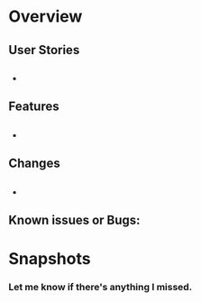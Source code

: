 # Overview

## <!-- Describe what this pull request accomplished. -->

## User Stories

## <!-- Your user stories. -->

-

## Features

## <!-- Describe the features or functionality that this pull request has. -->

-

## Changes

## <!-- Record any significant changes. -->

-

## Known issues or Bugs:

## <!-- Write down any issues or bugs that is still in this pull request.. -->

# Snapshots

### Let me know if there's anything I missed.

